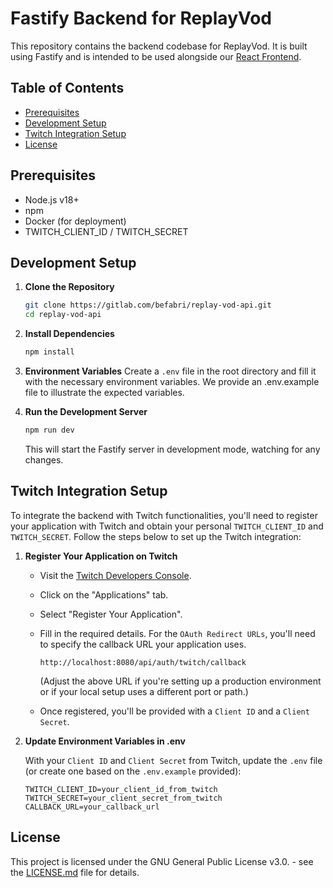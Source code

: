 # Fastify Backend for ReplayVod

This repository contains the backend codebase for ReplayVod. It is built using Fastify and is intended to be used alongside our [React Frontend](https://gitlab.com/befabri/replay-vod-web).

## Table of Contents

-   [Prerequisites](#prerequisites)
-   [Development Setup](#development-setup)
-   [Twitch Integration Setup](#twitch-integration-setup)
-   [License](#license)

## Prerequisites

-   Node.js v18+
-   npm
-   Docker (for deployment)
-   TWITCH_CLIENT_ID / TWITCH_SECRET

## Development Setup

1. **Clone the Repository**

    ```bash
    git clone https://gitlab.com/befabri/replay-vod-api.git
    cd replay-vod-api
    ```

2. **Install Dependencies**

    ```bash
    npm install
    ```

3. **Environment Variables**
   Create a `.env` file in the root directory and fill it with the necessary environment variables. We provide an .env.example file to illustrate the expected variables.

4. **Run the Development Server**

    ```bash
    npm run dev
    ```

    This will start the Fastify server in development mode, watching for any changes.

## Twitch Integration Setup

To integrate the backend with Twitch functionalities, you'll need to register your application with Twitch and obtain your personal `TWITCH_CLIENT_ID` and `TWITCH_SECRET`.
Follow the steps below to set up the Twitch integration:

1. **Register Your Application on Twitch**

    - Visit the [Twitch Developers Console](https://dev.twitch.tv/console).
    - Click on the "Applications" tab.
    - Select "Register Your Application".
    - Fill in the required details. For the `OAuth Redirect URLs`, you'll need to specify the callback URL your application uses.

        ```
        http://localhost:8080/api/auth/twitch/callback
        ```

        (Adjust the above URL if you're setting up a production environment or if your local setup uses a different port or path.)

    - Once registered, you'll be provided with a `Client ID` and a `Client Secret`.

2. **Update Environment Variables in .env**

    With your `Client ID` and `Client Secret` from Twitch, update the `.env` file (or create one based on the `.env.example` provided):

    ```env
    TWITCH_CLIENT_ID=your_client_id_from_twitch
    TWITCH_SECRET=your_client_secret_from_twitch
    CALLBACK_URL=your_callback_url
    ```

## License

This project is licensed under the GNU General Public License v3.0. - see the [LICENSE.md](https://gitlab.com/befabri/replay-vod-api/-/blob/main/LICENSE) file for details.

